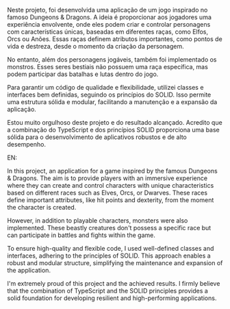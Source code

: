 Neste projeto, foi desenvolvida uma aplicação de um jogo inspirado no famoso Dungeons & Dragons. A ideia é proporcionar aos jogadores uma experiência envolvente, onde eles podem criar e controlar personagens com características únicas, baseadas em diferentes raças, como Elfos, Orcs ou Anões. Essas raças definem atributos importantes, como pontos de vida e destreza, desde o momento da criação da personagem.

No entanto, além dos personagens jogáveis, também foi implementado os monstros. Esses seres bestiais não possuem uma raça específica, mas podem participar das batalhas e lutas dentro do jogo.

Para garantir um código de qualidade e flexibilidade, utilizei classes e interfaces bem definidas, seguindo os princípios do SOLID. Isso permite uma estrutura sólida e modular, facilitando a manutenção e a expansão da aplicação.

Estou muito orgulhoso deste projeto e do resultado alcançado. Acredito que a combinação do TypeScript e dos princípios SOLID proporciona uma base sólida para o desenvolvimento de aplicativos robustos e de alto desempenho.

EN:

In this project, an application for a game inspired by the famous Dungeons & Dragons. The aim is to provide players with an immersive experience where they can create and control characters with unique characteristics based on different races such as Elves, Orcs, or Dwarves. These races define important attributes, like hit points and dexterity, from the moment the character is created.

However, in addition to playable characters, monsters were also implemented. These beastly creatures don't possess a specific race but can participate in battles and fights within the game.

To ensure high-quality and flexible code, I used well-defined classes and interfaces, adhering to the principles of SOLID. This approach enables a robust and modular structure, simplifying the maintenance and expansion of the application.

I'm extremely proud of this project and the achieved results. I firmly believe that the combination of TypeScript and the SOLID principles provides a solid foundation for developing resilient and high-performing applications.

